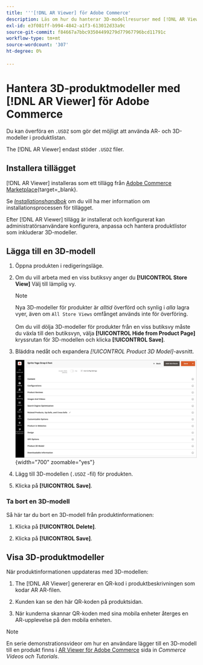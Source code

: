 ```yaml
---
title: '''[!DNL AR Viewer] för Adobe Commerce'
description: Läs om hur du hanterar 3D-modellresurser med [!DNL AR Viewer] tillägg för dina produktlistor.
exl-id: e3f081ff-b994-4842-a1f3-613012d33a9c
source-git-commit: f84667a7bbc93504499279d77967796bcd11791c
workflow-type: tm+mt
source-wordcount: '307'
ht-degree: 0%

---
```


# Hantera 3D-produktmodeller med [!DNL AR Viewer] för Adobe Commerce

Du kan överföra en `.USDZ` som gör det möjligt att använda AR- och 3D-modeller i produktlistan.

The [!DNL AR Viewer] endast stöder `.USDZ` filer.

## Installera tillägget

[!DNL AR Viewer] installeras som ett tillägg från [Adobe Commerce Marketplace](https://commercemarketplace.adobe.com/magento-module-arviewer.html){target=_blank}.

Se [_Installationshandbok_](https://experienceleague.adobe.com/docs/commerce-operations/installation-guide/tutorials/extensions.html) om du vill ha mer information om installationsprocessen för tillägget.

Efter [!DNL AR Viewer] tillägg är installerat och konfigurerat kan administratörsanvändare konfigurera, anpassa och hantera produktlistor som inkluderar 3D-modeller.

## Lägga till en 3D-modell

1. Öppna produkten i redigeringsläge.

1. Om du vill arbeta med en viss butiksvy anger du **[!UICONTROL Store View]** Välj till lämplig vy.

   >[!NOTE]
   >
   >Nya 3D-modeller för produkter är _alltid_ överförd och synlig i _alla_ lagra vyer, även om `All Store Views` omfånget används inte för överföring. <br/><br/>Om du vill dölja 3D-modeller för produkter från en viss butiksvy måste du växla till den butiksvyn, välja **[!UICONTROL Hide from Product Page]** kryssrutan för 3D-modellen och klicka **[!UICONTROL Save]**.

1. Bläddra nedåt och expandera _[!UICONTROL Product 3D Model]_-avsnitt.

   ![Popup-meny](assets/ar-viewer-product-options.png){width="700" zoomable="yes"}

1. Lägg till 3D-modellen (`.USDZ` -fil) för produkten.

1. Klicka på **[!UICONTROL Save]**.

### Ta bort en 3D-modell

Så här tar du bort en 3D-modell från produktinformationen:

1. Klicka på **[!UICONTROL Delete]**.

1. Klicka på **[!UICONTROL Save]**.

## Visa 3D-produktmodeller

När produktinformationen uppdateras med 3D-modellen:

1. The [!DNL AR Viewer] genererar en QR-kod i produktbeskrivningen som kodar AR AR-filen.

1. Kunden kan se den här QR-koden på produktsidan.

1. När kunderna skannar QR-koden med sina mobila enheter återges en AR-upplevelse på den mobila enheten.

>[!NOTE]
>
> En serie demonstrationsvideor om hur en användare lägger till en 3D-modell till en produkt finns i [AR Viewer för Adobe Commerce](https://experienceleague.adobe.com/docs/commerce-learn/tutorials/catalog/augmented-reality.html) sida in _Commerce Videos och Tutorials_.
